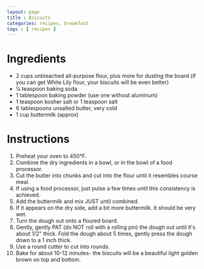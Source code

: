 ```yaml
---
layout: page
title : Biscuits
categories: recipes, breakfast
tags : [ recipes ]
---
```


# Ingredients

* 2 cups unbleached all-purpose flour, plus more for dusting the board (if you can get White Lily flour, your biscuits will be even better)
* 1⁄4 teaspoon baking soda
* 1 tablespoon baking powder (use one without aluminum)
* 1 teaspoon kosher salt or 1 teaspoon salt
* 6 tablespoons unsalted butter, very cold
* 1 cup buttermilk (approx)

# Instructions

1. Preheat your oven to 450°F.
2. Combine the dry ingredients in a bowl, or in the bowl of a food processor.
3. Cut the butter into chunks and cut into the flour until it resembles course meal.
4. If using a food processor, just pulse a few times until this consistency is achieved.
5. Add the buttermilk and mix JUST until combined.
6. If it appears on the dry side, add a bit more buttermilk. It should be very wet.
7. Turn the dough out onto a floured board.
8. Gently, gently PAT (do NOT roll with a rolling pin) the dough out until it's about 1/2" thick. Fold the dough about 5 times, gently press the dough down to a 1 inch thick.
9. Use a round cutter to cut into rounds.
10. Bake for about 10-12 minutes- the biscuits will be a beautiful light golden brown on top and bottom.
